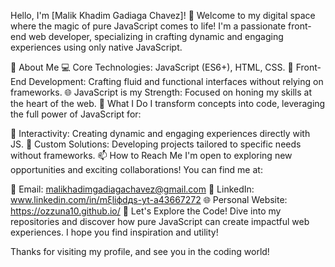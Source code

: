 Hello, I'm [Malik Khadim Gadiaga Chavez]! 👋
Welcome to my digital space where the magic of pure JavaScript comes to life! I'm a passionate front-end web developer, specializing in crafting dynamic and engaging experiences using only native JavaScript.

🚀 About Me
💻 Core Technologies: JavaScript (ES6+), HTML, CSS.
🚀 Front-End Development: Crafting fluid and functional interfaces without relying on frameworks.
🌐 JavaScript is my Strength: Focused on honing my skills at the heart of the web.
🌈 What I Do
I transform concepts into code, leveraging the full power of JavaScript for:

🚀 Interactivity: Creating dynamic and engaging experiences directly with JS.
🧰 Custom Solutions: Developing projects tailored to specific needs without frameworks.
📫 How to Reach Me
I'm open to exploring new opportunities and exciting collaborations! You can find me at:

📧 Email: malikhadimgadiagachavez@gmail.com
💼 LinkedIn: www.linkedin.com/in/mξliфdдs-yt-a43667272
🌐 Personal Website: https://ozzuna10.github.io/
🌟 Let's Explore the Code!
Dive into my repositories and discover how pure JavaScript can create impactful web experiences. I hope you find inspiration and utility!

Thanks for visiting my profile, and see you in the coding world!
